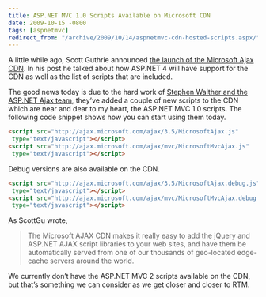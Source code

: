 ```yaml
---
title: ASP.NET MVC 1.0 Scripts Available on Microsoft CDN
date: 2009-10-15 -0800
tags: [aspnetmvc]
redirect_from: "/archive/2009/10/14/aspnetmvc-cdn-hosted-scripts.aspx/"
---
```


A little while ago, Scott Guthrie announced [the launch of the Microsoft
Ajax
CDN](http://weblogs.asp.net/scottgu/archive/2009/09/15/announcing-the-microsoft-ajax-cdn.aspx "Microsoft Ajax CDN").
In his post he talked about how ASP.NET 4 will have support for the CDN
as well as the list of scripts that are included.

The good news today is due to the hard work of [Stephen Walther and the
ASP.NET Ajax
team](http://stephenwalther.com/blog/archive/2009/09/16/microsoft-ajax-cdn-and-the-jquery-validation-library.aspx "Stephen Walther"),
they’ve added a couple of new scripts to the CDN which are near and dear
to my heart, the ASP.NET MVC 1.0 scripts. The following code snippet
shows how you can start using them today.

```html
<script src="http://ajax.microsoft.com/ajax/3.5/MicrosoftAjax.js"
 type="text/javascript"></script>
<script src="http://ajax.microsoft.com/ajax/mvc/MicrosoftMvcAjax.js"
 type="text/javascript"></script>
```

Debug versions are also available on the CDN.

```html
<script src="http://ajax.microsoft.com/ajax/3.5/MicrosoftAjax.debug.js"
 type="text/javascript"></script>
<script src="http://ajax.microsoft.com/ajax/mvc/MicrosoftMvcAjax.debug.js"
 type="text/javascript"></script>
```

As ScottGu wrote,

> The Microsoft AJAX CDN makes it really easy to add the jQuery and
> ASP.NET AJAX script libraries to your web sites, and have them be
> automatically served from one of our thousands of geo-located
> edge-cache servers around the world.

We currently don’t have the ASP.NET MVC 2 scripts available on the CDN,
but that’s something we can consider as we get closer and closer to RTM.

